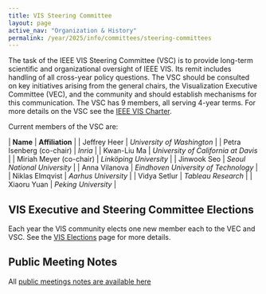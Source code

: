 ```yaml
---
title: VIS Steering Committee
layout: page
active_nav: "Organization & History"
permalink: /year/2025/info/committees/steering-committees
---
```


The task of the IEEE VIS Steering Committee (VSC) is to provide long-term scientific and organizational oversight of IEEE VIS.  Its remit includes handling of all cross-year policy questions. The VSC should be consulted on key initiatives arising from the general chairs, the Visualization Executive Committee (VEC), and the community and should establish mechanisms for this communication. The VSC has 9 members, all serving 4-year terms. For more details on the VSC see the [IEEE VIS Charter](https://drive.google.com/file/d/1CzoEKf0CiHvybLsB44OcoD9OFiCTT210/view?usp=sharing).

Current members of the VSC are:

| **Name** | **Affiliation** |
| Jeffrey Heer | *University of Washington* |
| Petra Isenberg (co-chair) | *Inria* |
| Kwan-Liu Ma | *University of California at Davis* |
| Miriah Meyer (co-chair) | *Linköping University* |
| Jinwook Seo | *Seoul National University* |
| Anna Vilanova | *Eindhoven University of Technology* |
| Niklas Elmqvist | *Aarhus University* |
| Vidya Setlur | *Tableau Research* |
| Xiaoru Yuan | *Peking University* |

## VIS Executive and Steering Committee Elections
Each year the VIS community elects one new member each to the VEC and VSC. 
See the [VIS Elections](/year/2025/info/elections) page for more details.

## Public Meeting Notes  
All [public meetings notes are available here](https://drive.google.com/drive/folders/1sgjPLu9JwmyjHzWhHSx82U_BdcODBSH1?usp=sharing)
